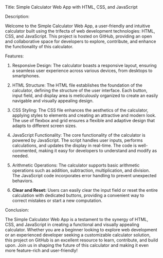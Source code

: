 
Title: Simple Calculator Web App with HTML, CSS, and JavaScript

Description:

Welcome to the Simple Calculator Web App, a user-friendly and intuitive calculator built using the trifecta of web development technologies: HTML, CSS, and JavaScript. This project is hosted on GitHub, providing an open and collaborative space for developers to explore, contribute, and enhance the functionality of this calculator.

Features:

1. Responsive Design: The calculator boasts a responsive layout, ensuring a seamless user experience across various devices, from desktops to smartphones.

2. HTML Structure: The HTML file establishes the foundation of the calculator, defining the structure of the user interface. Each button, input field, and display area is meticulously organized to create an easily navigable and visually appealing design.

3. CSS Styling: The CSS file enhances the aesthetics of the calculator, applying styles to elements and creating an attractive and modern look. The use of flexbox and grid ensures a flexible and adaptive design that adapts to different screen sizes.

4. JavaScript Functionality: The core functionality of the calculator is powered by JavaScript. The script handles user inputs, performs calculations, and updates the display in real-time. The code is well-commented, making it easy for developers to understand and modify as needed.

5. Arithmetic Operations: The calculator supports basic arithmetic operations such as addition, subtraction, multiplication, and division. The JavaScript code incorporates error handling to prevent unexpected behaviors.

6. **Clear and Reset:** Users can easily clear the input field or reset the entire calculation with dedicated buttons, providing a convenient way to correct mistakes or start a new computation.



Conclusion:

The Simple Calculator Web App is a testament to the synergy of HTML, CSS, and JavaScript in creating a functional and visually appealing calculator. Whether you are a beginner looking to explore web development or an experienced developer seeking a customizable calculator solution, this project on GitHub is an excellent resource to learn, contribute, and build upon. Join us in shaping the future of this calculator and making it even more feature-rich and user-friendly!
